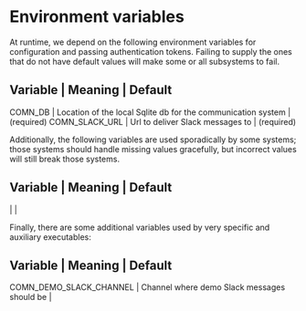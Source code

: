 # Environment variables

At runtime, we depend on the following environment variables for configuration
and passing authentication tokens.  Failing to supply the ones that do not have
default values will make some or all subsystems to fail.

Variable | Meaning | Default
---
COMN_DB | Location of the local Sqlite db for the communication system | (required)
COMN_SLACK_URL | Url to deliver Slack messages to | (required)

Additionally, the following variables are used sporadically by some systems;
those systems should handle missing values gracefully, but incorrect values
will still break those systems.

Variable | Meaning | Default
---
 | | 

Finally, there are some additional variables used by very specific and
auxiliary executables:

Variable | Meaning | Default
---
COMN_DEMO_SLACK_CHANNEL | Channel where demo Slack messages should be  | 

